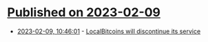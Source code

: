 # [Published on 2023-02-09](index.md)

* [2023-02-09, 10:46:01](https://news.ycombinator.com/item?id=34722118) - [LocalBitcoins will discontinue its service](https://localbitcoins.com/service_closure/)
